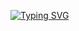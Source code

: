 [![Typing SVG](https://readme-typing-svg.demolab.com?font=JetBrains+Mono&size=48&pause=1000&color=feeaa9&multiline=true&width=750&height=75&lines=Hi%2C+I'm+Arman+%F0%9F%91%8B%F0%9F%8F%BC)](https://git.io/typing-svg)
